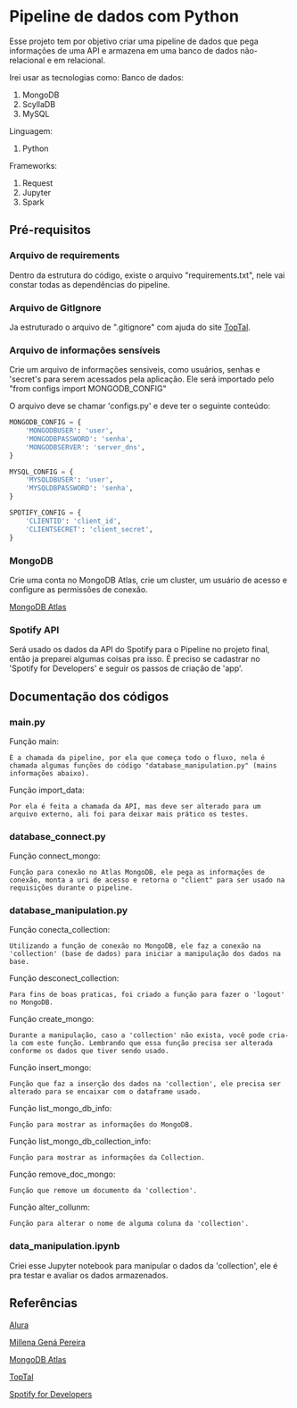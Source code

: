 # Pipeline de dados com Python

Esse projeto tem por objetivo criar uma pipeline de dados que pega informações de uma API e armazena em uma banco de dados não-relacional e em relacional.

Irei usar as tecnologias como:
Banco de dados:
1. MongoDB
2. ScyllaDB
3. MySQL

Linguagem:
1. Python

Frameworks:
1. Request
2. Jupyter
3. Spark


## Pré-requisitos

### Arquivo de requirements

Dentro da estrutura do código, existe o arquivo "requirements.txt", nele vai constar todas as dependências do pipeline.

### Arquivo de GitIgnore

Ja estruturado o arquivo de ".gitignore" com ajuda do site [TopTal](https://www.toptal.com/developers/gitignore).

### Arquivo de informações sensíveis
Crie um arquivo de informações sensiveis, como usuários, senhas e 'secret's para serem acessados pela aplicação. Ele será importado pelo "from configs import MONGODB_CONFIG"

O arquivo deve se chamar 'configs.py' e deve ter o seguinte conteúdo:
```python
MONGODB_CONFIG = {
    'MONGODBUSER': 'user',
    'MONGODBPASSWORD': 'senha',
    'MONGODBSERVER': 'server_dns',
}

MYSQL_CONFIG = {
    'MYSQLDBUSER': 'user',
    'MYSQLDBPASSWORD': 'senha',
}

SPOTIFY_CONFIG = {
    'CLIENTID': 'client_id',
    'CLIENTSECRET': 'client_secret',
}
```

### MongoDB
Crie uma conta no MongoDB Atlas, crie um cluster, um usuário de acesso e configure as permissões de conexão.

[MongoDB Atlas](https://www.mongodb.com/cloud/atlas/register)

### Spotify API

Será usado os dados da API do Spotify para o Pipeline no projeto final, então ja preparei algumas coisas pra isso. É preciso se cadastrar no 'Spotify for Developers' e seguir os passos de criação de 'app'.

## Documentação dos códigos

### main.py

Função main:
    
    É a chamada da pipeline, por ela que começa todo o fluxo, nela é chamada algumas funções do código "database_manipulation.py" (mains informações abaixo).

Função import_data:

    Por ela é feita a chamada da API, mas deve ser alterado para um arquivo externo, ali foi para deixar mais prático os testes.


### database_connect.py

Função connect_mongo:

    Função para conexão no Atlas MongoDB, ele pega as informações de conexão, monta a uri de acesso e retorna o "client" para ser usado na requisições durante o pipeline.

### database_manipulation.py

Função conecta_collection:

    Utilizando a função de conexão no MongoDB, ele faz a conexão na 'collection' (base de dados) para iniciar a manipulação dos dados na base.

Função desconect_collection:

    Para fins de boas praticas, foi criado a função para fazer o 'logout' no MongoDB.

Função create_mongo:

    Durante a manipulação, caso a 'collection' não exista, você pode cria-la com este função. Lembrando que essa função precisa ser alterada conforme os dados que tiver sendo usado.

Função insert_mongo:

    Função que faz a inserção dos dados na 'collection', ele precisa ser alterado para se encaixar com o dataframe usado.

Função list_mongo_db_info:

    Função para mostrar as informações do MongoDB.

Função list_mongo_db_collection_info:

    Função para mostrar as informações da Collection.

Função remove_doc_mongo:

    Função que remove um documento da 'collection'.

Função alter_collunm:

    Função para alterar o nome de alguma coluna da 'collection'.


### data_manipulation.ipynb

Criei esse Jupyter notebook para manipular o dados da 'collection', ele é pra testar e avaliar os dados armazenados.

## Referências
[Alura](https://www.alura.com.br/curso-online-pipeline-dados-integrando-python-mongodb-mysql)

[Millena Gená Pereira](https://github.com/millenagena)

[MongoDB Atlas](https://www.mongodb.com/cloud/atlas/register)

[TopTal](https://www.toptal.com/developers/gitignore)

[Spotify for Developers](https://developer.spotify.com/documentation/web-api/reference/get-an-artist)